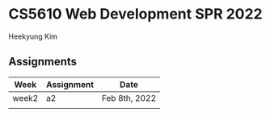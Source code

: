 # CS5610 Web Development SPR 2022

Heekyung Kim

## Assignments
| Week | Assignment  | Date  |   
|---|---|---|
| week2  | a2  | Feb 8th, 2022  |    
|   |   |   |    

